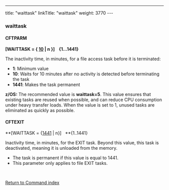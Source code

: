 ---
title: "waittask"
linkTitle: "waittask"
weight: 3770
---<span id="waittask"></span>

### waittask

<span id="waittask_CFTPARM"></span>

#### CFTPARM

****[WAITTASK = { <u>10</u> &#124; n }]    {1...1441}****

The inactivity time, in minutes, for a file access task before it is terminated:

* ****1****: Minimum value
* ****10****: Waits for 10 minutes after no activity is detected before terminating the task
* **1441**: Makes the task permanent

****z/OS:**** The recommended value is **waittask=5**. This value ensures that existing tasks are reused when possible, and can reduce CPU consumption under heavy transfer loads. When the value is set to 1, unused tasks are eliminated as quickly as possible.

<span id="waittask_CFTEXIT"></span>

#### CFTEXIT

**[WAITTASK = {<u>1441</u> &#124; n}]   **{1..1441}

Inactivity time, in minutes, for the EXIT task. Beyond this value, this
task is deactivated, meaning it is unloaded from the memory.

* The task is permanent if this value is equal to 1441.
* This parameter only applies to file EXIT tasks.

 

[Return to Command index](../../)
